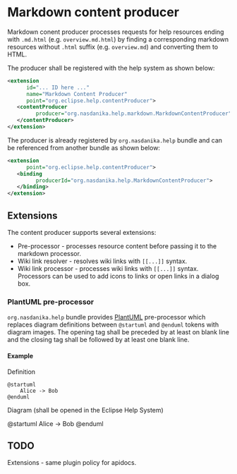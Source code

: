 # Markdown content producer

Markdown conent producer processes requests for help resources ending with ``.md.html`` (e.g. ``overview.md.html``) by finding a corresponding markdown resources without ``.html``
suffix (e.g. ``overview.md``) and converting them to HTML. 

The producer shall be registered with the help system as shown below:

```xml
<extension
      id="... ID here ..."
      name="Markdown Content Producer"
      point="org.eclipse.help.contentProducer">
   <contentProducer
         producer="org.nasdanika.help.markdown.MarkdownContentProducer">
   </contentProducer>
</extension>
``` 

The producer is already registered by ``org.nasdanika.help`` bundle and can be referenced from another bundle as shown below:

```xml
<extension
      point="org.eclipse.help.contentProducer">
   <binding
         producerId="org.nasdanika.help.MarkdownContentProducer">
   </binding>
</extension>
``` 

## Extensions

The content producer supports several extensions:

* Pre-processor - processes resource content before passing it to the markdown processor.
* Wiki link resolver - resolves wiki links with ``[[...]]`` syntax.
* Wiki link processor - processes wiki links with ``[[...]]`` syntax. Processors can be used to add icons to links or open links in a dialog box.

### PlantUML pre-processor

``org.nasdanika.help`` bundle provides [PlantUML](http://plantuml.com) pre-processor which replaces diagram definitions between ``@startuml`` and ``@enduml`` tokens with diagram images. The opening tag shall be preceded by at least on blank line and the closing tag shall be followed by at least one blank line. 

#### Example

Definition
```
@startuml
	Alice -> Bob
@enduml
```	 

Diagram (shall be opened in the Eclipse Help System)

@startuml
	Alice -> Bob
@enduml




## TODO

Extensions - same plugin policy for apidocs.





